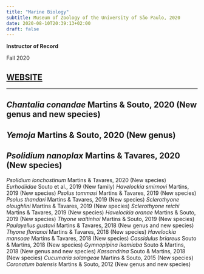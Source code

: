 ```yaml
---
title: "Marine Biology"
subtitle: Museum of Zoology of the University of São Paulo, 2020
date: 2020-08-10T20:39:13+02:00
draft: false
---
```


**Instructor of Record**

Fall 2020

[WEBSITE](https://www.mz.usp.br)
---
---
_Chantalia conandae_ Martins & Souto, 2020 (New genus and new species)
---
_Yemoja_ Martins & Souto, 2020 (New genus)
---
_Psolidium nanoplax_ Martins & Tavares, 2020 (New species)
---
_Psolidium lonchostinum_ Martins & Tavares, 2020 (New species)
_Eurhodiidae_ Souto et al., 2019 (New family)
_Havelockia smirnovi_ Martins, 2019 (New species)
_Psolus tommasi_ Martins & Tavares, 2019 (New species)
_Psolus thandari_ Martins & Tavares, 2019 (New species)
_Sclerothyone oloughlini_ Martins & Tavares, 2019 (New species)
_Sclerothyone reichi_ Martins & Tavares, 2019 (New species)
_Havelockia oranae_ Martins & Souto, 2019 (New species)
_Thyone waltinhoi_ Martins & Souto, 2019 (New species)
_Paulayellus gustavi_ Martins & Tavares, 2018 (New genus and new species)
_Thyone florianoi_ Martins & Tavares, 2018 (New species)
_Havelockia mansoae_ Martins & Tavares, 2018 (New species)
_Cassidulus briareus_ Souto & Martins, 2018 (New species)
_Gymnopipina ikamiaba_ Souto & Martins, 2018 (New genus and new species)
_Kassandrina_ Souto & Martins, 2018 (New species)
_Cucumaria solangeae_ Martins & Souto, 2015 (New species)
_Coronatum baiensis_ Martins & Souto, 2012 (New genus and new species)

